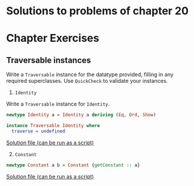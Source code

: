 # Solutions to problems of chapter 20
# Chapter Exercises

## Traversable instances

Write a `Traversable` instance for the datatype provided, filling in any required superclasses. Use `QuickCheck` to validate your instances.

1. `Identity`

Write a `Traversable` instance for `Identity`.
```hs
newtype Identity a = Identity a deriving (Eq, Ord, Show)

instance Traversable Identity where
  traverse = undefined
```
[Solution file (can be run as a script)](exercise.files/identityTraversable.hs)

2. `Constant`

```hs
newtype Constant a b = Constant {getConstant :: a}
```
[Solution file (can be run as a script)](exercise.files/constantTraversable.hs)